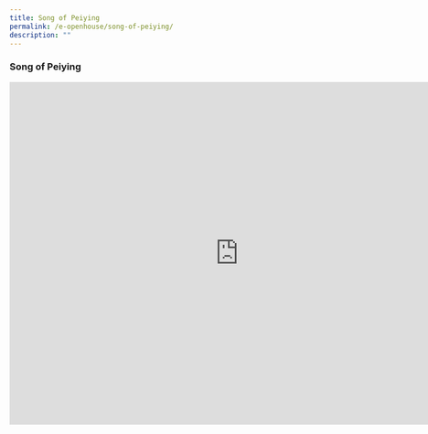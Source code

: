 ```yaml
---
title: Song of Peiying
permalink: /e-openhouse/song-of-peiying/
description: ""
---
```

### Song of Peiying

<iframe width="800" height="600" src="https://www.youtube.com/embed/CA-975B5wtY" title="Song of Peiying" frameborder="0" allow="accelerometer; autoplay; clipboard-write; encrypted-media; gyroscope; picture-in-picture" allowfullscreen></iframe>